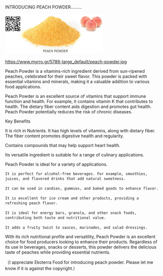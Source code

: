 INTRODUCING PEACH POWDER.........


![INTRODUCING PEACH POWDER](https://github.com/ywangnccu/ywang/blob/main/images/PeachPowder.jpg)

https://www.myrro.gr/5786-large_default/peach-powder.jpg

Peach Powder is a vitamins-rich ingredient derived from sun-ripened peaches, celebrated for their sweet flavor. This powder is packed with essential vitamins and minerals, making it a valuable addition to various food applications.

Peach Powder is an excellent source of vitamins that support immune function and health. For example, it contains vitamin K that contributes to health. 
The dietary fiber content aids digestion and promotes gut health. Peach Powder potentially reduces the risk of chronic diseases.

Key Benefits

It is rich in Nutrients. It has high levels of vitamins, along with dietary fiber. The fiber content promotes digestive health and regularity.

Contains compounds that may help support heart health.

Its versatile ingredient is suitable for a range of culinary applications.

Peach Powder is ideal for a variety of applications.

    It is perfect for alcohol-free beverages. For example, smoothies, juices, and flavored drinks that add natural sweetness.

    It can be used in candies, gummies, and baked goods to enhance flavor.

    It is excellent for ice cream and other products, providing a refreshing peach flavor.

    It is ideal for energy bars, granola, and other snack foods, contributing both taste and nutritional value.

    It adds a fruity twist to sauces, marinades, and salad dressings.

With its rich nutritional profile and versatility, Peach Powder is an excellent choice for food producers looking to enhance their products. 
Regardless of its use in beverages, snacks or desserts, this powder delivers the delicious taste of peaches while providing essential nutrients.


（I appreciate Ekoterra Food for introducing peach powder. Please let me know if it is against the copyright.）
